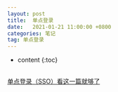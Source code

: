 ```yaml
---
layout: post
title:  单点登录
date:   2021-01-21 11:00:00 +0800
categories: 笔记
tag: 单点登录
---
```

* content
{:toc}

##

[单点登录（SSO）看这一篇就够了](https://developer.aliyun.com/article/636281)
